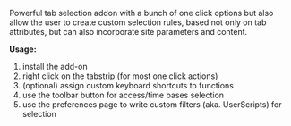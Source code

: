 Powerful tab selection addon with a bunch of one click options but also allow
the user to create custom selection rules, based not only on tab attributes, but
can also incorporate site parameters and content.

<b>Usage:</b>
<ol>
  <li>install the add-on</li>
  <li>right click on the tabstrip (for most one click actions)</li>
  <li>(optional) assign custom keyboard shortcuts to functions</li>
  <li>use the toolbar button for access/time bases selection</li>
  <li>
    use the preferences page to write custom filters (aka. UserScripts) for
    selection
  </li>
</ol>
